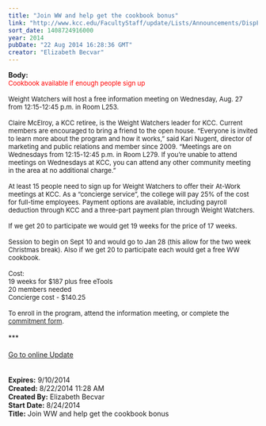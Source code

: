 ```yaml
---
title: "Join WW and help get the cookbook bonus"
link: "http://www.kcc.edu/FacultyStaff/update/Lists/Announcements/DispForm.aspx?ID=1602"
sort_date: 1408724916000
year: 2014
pubDate: "22 Aug 2014 16:28:36 GMT"
creator: "Elizabeth Becvar"
---
```


<div><b>Body:</b> <div class="ExternalClass6DDFD9D5864C4BEC928A9FAE099DAC9C"><div><font size="2"><font color="#ff0000">Cookbook available if enough people sign up</font></font></div>
<div><font size="2"><font color="#ff0000"> </font></font></div>
<div><font size="2">Weight Watchers will host a free information meeting on Wednesday, Aug. 27 from 12:15-12:45 p.m. in Room L253.</font></div>
<div><font size="2"><br />Claire McElroy, a KCC retiree, is the Weight Watchers leader for KCC. Current members are encouraged to bring a friend to the open house. “Everyone is invited to learn more about the program and how it works,” said Kari Nugent, director of marketing and public relations and member since 2009. “Meetings are on Wednesdays from 12:15-12:45 p.m. in Room L279. If you’re unable to attend meetings on Wednesdays at KCC, you can attend any other community meeting in the area at no additional charge.”</font></div>
<font size="2"><div><br />At least 15 people need to sign up for Weight Watchers to offer their At-Work meetings at KCC. As a “concierge service”, the college will pay 25% of the cost for full-time employees. Payment options are available, including payroll deduction through KCC and a three-part payment plan through Weight Watchers.</div>
<div><br />If we get 20 to participate we would get 19 weeks for the price of 17 weeks.</div>
<div> </div>
<div>Session to begin on Sept 10 and would go to Jan 28 (this allow for the two week Christmas break). Also if we get 20 to participate each would get a free WW cookbook.</div>
<div><br />Cost:<br />19 weeks for $187 plus free eTools<br />20 members needed<br />Concierge cost - $140.25<br /> <br />To enroll in the program, attend the information meeting, or complete the <a href="/FacultyStaff/update/Documents/W-9%202013.pdf">commitment form</a>. </div></font><br /><div>***</div>
<div> </div>
<div><a href="/FacultyStaff/update/Pages/dailyupdate.aspx">Go to online Update</a></div>
<div> </div>
<div> </div></div></div>
<div><b>Expires:</b> 9/10/2014</div>
<div><b>Created:</b> 8/22/2014 11:28 AM</div>
<div><b>Created By:</b> Elizabeth Becvar</div>
<div><b>Start Date:</b> 8/24/2014</div>
<div><b>Title:</b> Join WW and help get the cookbook bonus</div>
